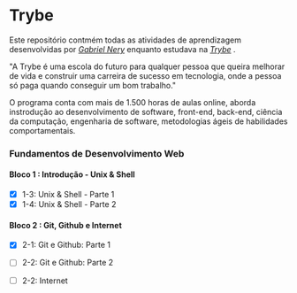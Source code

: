 # Trybe

Este repositório contmém todas as atividades de aprendizagem desenvolvidas por _[Gabriel Nery](https://www.linkedin.com/in/gabrielnerysilva/)_ enquanto estudava na _[Trybe](https://www.linkedin.com/school/betrybe/)_ .

"A Trybe é uma escola do futuro para qualquer pessoa que queira melhorar de vida e construir uma carreira de sucesso em tecnologia, onde a pessoa só paga quando conseguir um bom trabalho."

O programa conta com mais de 1.500 horas de aulas online, aborda instrodução ao desenvolvimento de software, front-end, back-end, ciência da computação, engenharia de software, metodologias ágeis de habilidades comportamentais.

### Fundamentos de Desenvolvimento Web

#### Bloco 1 : Introdução - Unix & Shell

- [X] 1-3: Unix & Shell - Parte 1
- [X] 1-4: Unix & Shell - Parte 2

#### Bloco 2 : Git, Github e Internet

- [X] 2-1: Git e Github: Parte 1
- [ ] 2-2: Git e Github: Parte 2
- [ ] 2-2: Internet

